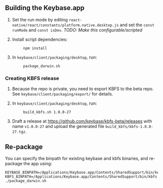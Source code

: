 ## Building the Keybase.app

1. Set the run mode by editing `react-native/react/constants/platform.native.desktop.js` and set the `const runMode` and `const isDev`. *TODO: Make this configurable/scripted*

2. Install script dependencies:

			npm install

3. In `keybase/client/packaging/desktop`, run:

			package_darwin.sh

### Creating KBFS release

1. Because the repo is private, you need to export KBFS to the beta repo. See `keybase/client/packaging/export/` for details.

2. In `keybase/client/packaging/desktop`, run:

			build_kbfs.sh 1.0.0-27

3. Draft a release at https://github.com/keybase/kbfs-beta/releases with name `v1.0.0-27` and upload the generated file `build_kbfs/kbfs-1.0.0-27.tgz`.


## Re-package

You can specify the binpath for existing keybase and kbfs binaries, and re-package the app using:

```
KEYBASE_BINPATH=/Applications/Keybase.app/Contents/SharedSupport/bin/keybase KBFS_BINPATH=/Applications/Keybase.app/Contents/SharedSupport/bin/kbfs ./package_darwin.sh
```
